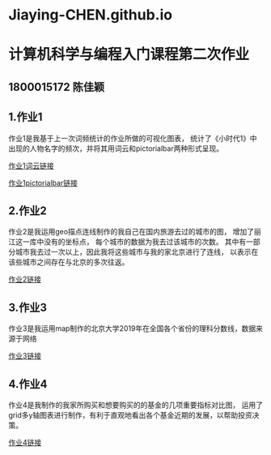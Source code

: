 # Jiaying-CHEN.github.io
# 计算机科学与编程入门课程第二次作业
## 1800015172 陈佳颖
## 1.作业1
作业1是我基于上一次词频统计的作业所做的可视化图表，
统计了《小时代1》中出现的人物名字的频次，并将其用词云和pictorialbar两种形式呈现。

[作业1词云链接](https://jiaying-chen.github.io/wordcloud_diamond.html)

[作业1pictorialbar链接](https://jiaying-chen.github.io/pictorialbar_base.html)


## 2.作业2
作业2是我运用geo描点连线制作的我自己在国内旅游去过的城市的图，
增加了丽江这一库中没有的坐标点，
每个城市的数据为我去过该城市的次数。
其中有一部分城市我去过一次以上，因此我将这些城市与我的家北京进行了连线，
以表示在该些城市之间存在与北京的多次往返。

[作业2链接](https://jiaying-chen.github.io/geo_%E6%97%85%E6%B8%B8%E7%BA%BF%E8%B7%AF%E5%9B%BE.html)

## 3.作业3
作业3是我运用map制作的北京大学2019年在全国各个省份的理科分数线，数据来源于网络

[作业3链接](Jiaying-CHEN.github.io/2019年北京大学高考录取分数线_map.html)

## 4.作业4
作业4是我制作的我家所购买和想要购买的的基金的几项重要指标对比图，
运用了grid多y轴图表进行制作，有利于直观地看出各个基金近期的发展，以帮助投资决策。

[作业4链接](https://jiaying-chen.github.io/grid_multi_yaxis_%E5%9F%BA%E9%87%91.html)
